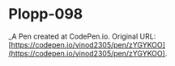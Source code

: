 # Plopp-098
 _A Pen created at CodePen.io. Original URL: [https://codepen.io/vinod2305/pen/zYGYKOO](https://codepen.io/vinod2305/pen/zYGYKOO).

 